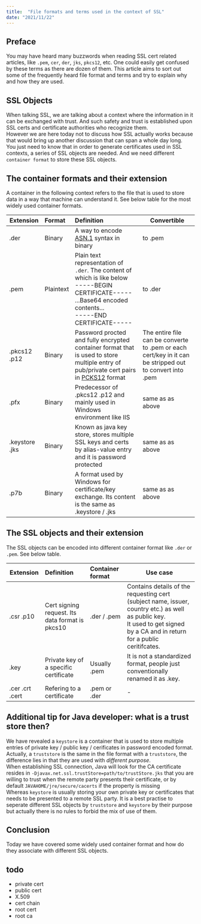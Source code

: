 ```yaml
---
title:  "File formats and terms used in the context of SSL"
date: "2021/11/22"
---
```


## Preface
You may have heard many buzzwords when reading SSL cert related articles, like `.pem`, `cer`, `der`, `jks`, `pkcs12`, etc.  One could easily get confused by these terms as there are dozen of them.
This article aims to sort out some of the frequently heard file format and terms and try to explain why and how they are used.

## SSL Objects
When talking SSL, we are talking about a context where the information in it can be exchanged with trust.  And such safety and trust is established upon SSL certs and certificate authorities who recognize them.  <br>However we are here today not to discuss how SSL actually works because that would bring up another discussion that can span a whole day long. <br>You just need to know that in order to generate certificates used in SSL contexts, a series of SSL objects are needed.  And we need different `container format` to store these SSL objects.

## The container formats and their extension
A container in the following context refers to the file that is used to store data in a way that machine can understand it.  See below table for the most widely used container formats.

|  Extension  | Format  | Definition | Convertible |
|  ----  | :----  | :---- | --- |
| .der  | Binary | A way to encode [ASN.1](https://en.wikipedia.org/wiki/ASN.1) syntax in binary | to .pem |
| .pem  | Plaintext | Plain text representation of `.der`.  The content of which is like below <br>-----BEGIN CERTIFICATE-----<br>...Base64 encoded contents...<br>-----END CERTIFICATE----- | to .der |
| .pkcs12 .p12   | Binary | Password procted and fully encrypted container format that is used to store multiple entry of pub/private cert pairs in [PCKS12](https://en.wikipedia.org/wiki/PKCS_12) format | The entire file can be converte to .pem or each cert/key in it can be stripped out to convert into .pem |
| .pfx  | Binary | Predecessor of .pkcs12 .p12 and mainly used in Windows environment like IIS | same as as above |
| .keystore .jks |  Binary | Known as java key store, stores multiple SSL keys and certs by alias-value entry and it is password protected | same as as above |
| .p7b | Binary | A format used by Windows for certificate/key exchange.  Its content is the same as .keystore / .jks  | same as as above | 

## The SSL objects and their extension

The SSL objects can be encoded into different container format like `.der` or `.pem`.  See below table.

|  Extension  | Definition  | Container format | Use case |
|  ----  | :----  | :---- | --- |
| .csr .p10  | Cert signing request.  Its data format is pkcs10 | .der / .pem | Contains details of the requesting cert (subject name, issuer, country etc.) as well as public key.<br>It used to get signed by a CA and in return for a public ceritifcates. |
| .key  | Private key of a specific certificate | Usually .pem | It is not a standardized format, people just conventionally renamed it as .key. |
| .cer .crt .cert  | Refering to a certificate | .pem or .der  | - |


## Additional tip for Java developer: what is a trust store then?
We have revealed a `keystore` is a container that is used to store multiple entries of private key / public key / cerificates in password encoded format.  <br>
Actually, a `truststore` is the same in the file format with a `truststore`, the difference lies in that they are used with *different purpose*.<br>
When establishing SSL connection, Java will look for the CA certificate resides in `-Djavax.net.ssl.trustStore=path/to/trustStore.jks` that you are willing to trust when the remote party presents their certificate, or by default `JAVAHOME/jre/secure/cacerts` if the property is missing<br>
Whereas `keystore` is usually storing your own private key or certificates that needs to be presented to a remote SSL party.
It is a best practise to seperate different SSL objects by `truststore` and `keystore` by their purpose but actually there is no rules to forbid the mix of use of them. 

## Conclusion
Today we have covered some widely used container format and how do they associate with different SSL objects.  

## todo
- private cert
- public cert
- X.509
- cert chain
- root cert
- root ca